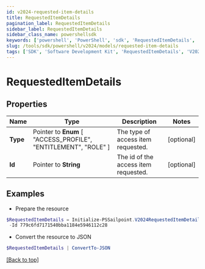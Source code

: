 ```yaml
---
id: v2024-requested-item-details
title: RequestedItemDetails
pagination_label: RequestedItemDetails
sidebar_label: RequestedItemDetails
sidebar_class_name: powershellsdk
keywords: ['powershell', 'PowerShell', 'sdk', 'RequestedItemDetails', 'V2024RequestedItemDetails'] 
slug: /tools/sdk/powershell/v2024/models/requested-item-details
tags: ['SDK', 'Software Development Kit', 'RequestedItemDetails', 'V2024RequestedItemDetails']
---
```



# RequestedItemDetails

## Properties

Name | Type | Description | Notes
------------ | ------------- | ------------- | -------------
**Type** |  Pointer to  **Enum** [  "ACCESS_PROFILE",    "ENTITLEMENT",    "ROLE" ] | The type of access item requested. | [optional] 
**Id** |  Pointer to **String** | The id of the access item requested. | [optional] 

## Examples

- Prepare the resource
```powershell
$RequestedItemDetails = Initialize-PSSailpoint.V2024RequestedItemDetails  -Type ENTITLEMENT `
 -Id 779c6fd7171540bba1184e5946112c28
```

- Convert the resource to JSON
```powershell
$RequestedItemDetails | ConvertTo-JSON
```


[[Back to top]](#) 

